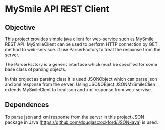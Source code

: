 MySmile API REST Client
=======================

Objective
---------
This project provides simple java client for web-service such as MySmile REST API.
MySmileClient can be used to perform HTTP connection by GET method to web-servisce.
It use ParserFactory to treat the response from the server. 

The ParserFactory is a generic interface which must be specified for some base class of parsing objects.

In this project as parsing class it is used JSONObject which can parse json and xml response from the server.
Using JSONOBject JSONMySmileClien extends MySmileClent to treat json and xml response from web-servise.  

Dependences
-----------
To parse json and xml response from the server in this project JSON package in Java 
(https://github.com/douglascrockford/JSON-java) is used.
